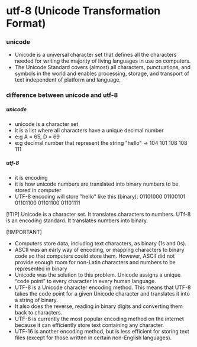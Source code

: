 # utf-8 (Unicode Transformation Format)
### unicode
- Unicode is a universal character set that defines all the characters needed for writing the majority of living languages in use on computers.
- The Unicode Standard covers (almost) all characters, punctuations, and symbols in the world and enables processing, storage, and transport of text independent of platform and language.
### difference between unicode and utf-8
##### unicode
- unicode is a character set
- it is a list where all characters have a unique decimal number
- e:g A = 65, D = 69
- e:g decimal number that represent the string "hello" -> 104 101 108 108 111
##### utf-8
- it is encoding
- it is how unicode numbers are translated into binary numbers to be stored in computer
- UTF-8 encoding will store "hello" like this (binary): 01101000 01100101 01101100 01101100  01101111

[!TIP]
Unicode is a character set. It translates characters to numbers.
UTf-8 is an encoding standard. It translates numbers into binary.

[!IMPORTANT]
- Computers store data, including text characters, as binary (1s and 0s).
- ASCII was an early way of encoding, or mapping characters to binary code so that computers could store them. However, ASCII did not provide enough room for non-Latin characters and numbers to be represented in binary
- Unicode was the solution to this problem. Unicode assigns a unique “code point” to every character in every human language.
- UTF-8 is a Unicode character encoding method. This means that UTF-8 takes the code point for a given Unicode character and translates it into a string of binary.
- It also does the reverse, reading in binary digits and converting them back to characters.
- UTF-8 is currently the most popular encoding method on the internet because it can efficiently store text containing any character.
- UTF-16 is another encoding method, but is less efficient for storing text files (except for those written in certain non-English languages).

